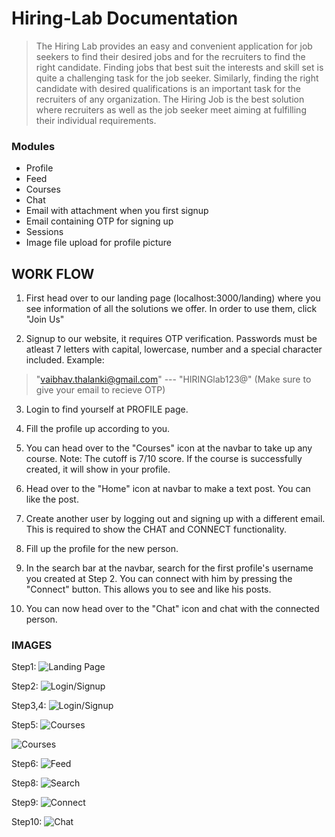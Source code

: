 # Hiring-Lab Documentation
> The Hiring Lab provides an easy and convenient application for job seekers to find their desired jobs and for the recruiters to find the right candidate. Finding jobs that best suit the interests and skill set is quite a challenging task for the job seeker. Similarly, finding the right candidate with desired qualifications is an important task for the recruiters of any organization. The Hiring Job is the best solution where recruiters as well as the job seeker meet aiming at fulfilling their individual requirements.

### Modules
* Profile
* Feed
* Courses
* Chat
* Email with attachment when you first signup
* Email containing OTP for signing up
* Sessions
* Image file upload for profile picture

## WORK FLOW

1.  First head over to our landing page (localhost:3000/landing) where you see information of all the solutions we offer. In order to use them, click "Join Us"

2.  Signup to our website, it requires OTP verification. Passwords must be atleast 7 letters with capital, lowercase, number and a special character included. Example:
> "vaibhav.thalanki@gmail.com" ---  "HIRINGlab123@"      (Make sure to give your email to recieve OTP)

3. Login to find yourself at PROFILE page.

4. Fill the profile up according to you.

5. You can head over to the "Courses" icon at the navbar to take up any course. Note: The cutoff is 7/10 score. If the course is successfully created, it will show in your profile.

6. Head over to the "Home" icon at navbar to make a text post. You can like the post.

7. Create another user by logging out and signing up with a different email. This is required to show the CHAT and CONNECT functionality.

8. Fill up the profile for the new person.

9. In the search bar at the navbar, search for the first profile's username you created at Step 2. You can connect with him by pressing the "Connect" button. This allows you to see and like his posts. 

10. You can now head over to the "Chat" icon and chat with the connected person.

### IMAGES

Step1:
![Landing Page](uploads/landing)

Step2:
![Login/Signup](uploads/login)

Step3,4:
![Login/Signup](uploads/profile)

Step5:
![Courses](uploads/courses)

![Courses](uploads/courses1)

Step6:
![Feed](uploads/feed)

Step8:
![Search](uploads/search)

Step9:
![Connect](uploads/connect)

Step10:
![Chat](uploads/chat)
